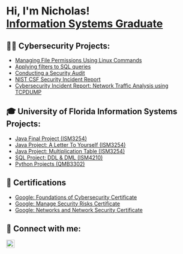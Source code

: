 <h1>Hi, I'm Nicholas! <br/><a href="https://www.linkedin.com/in/nicholas-ospina-/">Information Systems Graduate</a></h1>

<h2>👨‍💻 Cybersecurity Projects:</h2>

  - [Managing File Permissions Using Linux Commands](https://github.com/NicholasOspina1/ManagingFilePermissionsLinux)
  - [Applying filters to SQL queries](https://github.com/NicholasOspina1/SQLFilteringQueries)
  - [Conducting a Security Audit](https://github.com/NicholasOspina1/SecurityAudit)
  - [NIST CSF Security Incident Report](https://github.com/NicholasOspina1/NISTSecurityIncidentReport)
  - [Cybersecurity Incident Report: Network Traffic Analysis using TCPDUMP](https://github.com/NicholasOspina1/CybersecurityIncidentReport)

<h2>🎓 University of Florida Information Systems Projects:</h2>

  - [Java Final Project (ISM3254)](https://github.com/NicholasOspina1/JavaFinalProject/tree/main)
  - [Java Project: A Letter To Yourself (ISM3254)](https://github.com/NicholasOspina1/JavaProjectALetterToYourself)
  - [Java Project: Multiplication Table (ISM3254)](https://github.com/NicholasOspina1/JavaProjectMultiplicationTable)
  - [SQL Project: DDL & DML (ISM4210)](https://github.com/NicholasOspina1/SQLProjectDDLandDML)
  - [Python Projects (QMB3302)](https://github.com/NicholasOspina1/PythonProjects)


<h2>📄 Certifications</h2>

- [Google: Foundations of Cybersecurity Certificate](https://www.coursera.org/account/accomplishments/verify/58PS8HHG9NVB)
- [Google: Manage Security Risks Certificate](https://www.coursera.org/account/accomplishments/verify/YDEKD64QWTG6)
- [Google: Networks and Network Security Certificate](https://www.coursera.org/account/accomplishments/verify/TARTPB5MHR3Q)

<h2> 🤳 Connect with me:</h2>

[<img align="left" alt="JoshMadakor | LinkedIn" width="22px" src="https://cdn.jsdelivr.net/npm/simple-icons@v3/icons/linkedin.svg" />][linkedin]


[linkedin]: https://linkedin.com/in/nicholas-ospina-/

<!--
**joshmadakor1/joshmadakor1** is a ✨ _special_ ✨ repository because its `README.md` (this file) appears on your GitHub profile.

Here are some ideas to get you started:

- 🔭 I’m currently working on ...
- 🌱 I’m currently learning ...
- 👯 I’m looking to collaborate on ...
- 🤔 I’m looking for help with ...
- 💬 Ask me about ...
- 📫 How to reach me: ...
- 😄 Pronouns: ...
- ⚡ Fun fact: ...
-->
